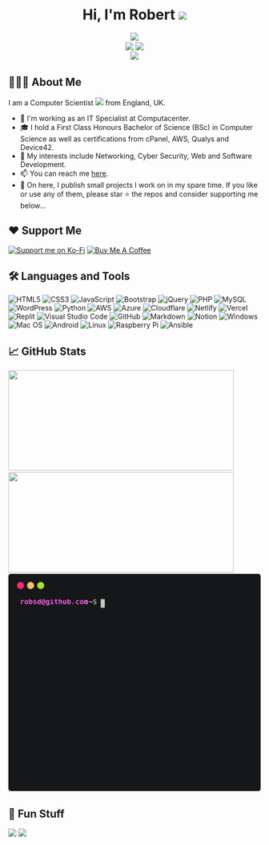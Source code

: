<h1 align="center">Hi, I'm Robert <img src="https://media.giphy.com/media/hvRJCLFzcasrR4ia7z/giphy.gif" width="40"></h1>

<div align="center">
	<img src="https://media.giphy.com/media/13HgwGsXF0aiGY/giphy.gif">
</div>

<div align="center">
	<a href="https://linkedin.com/in/robstewartdixon"><img src="https://img.shields.io/badge/linkedin-%230077B5.svg?style=for-the-badge&logo=linkedin&logoColor=white"></a>
	<a href="https://instagram.com/in/robstewartdixon"><img src="https://img.shields.io/badge/Instagram-%23E4405F.svg?style=for-the-badge&logo=Instagram&logoColor=white"></a>
</div>

<div align="center">
	<img src="https://komarev.com/ghpvc/?username=robsd">
</div>


<h2>👨🏻‍💻 About Me</h2>

I am a Computer Scientist <img src="https://media.giphy.com/media/WUlplcMpOCEmTGBtBW/giphy.gif" width="30"> from England, UK.

- 💼 I'm working as an IT Specialist at Computacenter.
- 🎓 I hold a First Class Honours Bachelor of Science (BSc) in Computer Science as well as certifications from cPanel, AWS, Qualys and Device42.
- 🔭 My interests include Networking, Cyber Security, Web and Software Development.
- 📫 You can reach me <a href="https://robsd.github.io">here</a>.
- 🐙 On here, I publish small projects I work on in my spare time. If you like or use any of them, please star ⭐ the repos and consider supporting me below...


<h2>❤️ Support Me</h2>

<div>
	<a href="https://ko-fi.com/robsd"><img src="https://ko-fi.com/img/githubbutton_sm.svg" height="40" alt="Support me on Ko-Fi"></a>
	<a href="https://buymeacoffee.com/robsd"><img src="https://cdn.buymeacoffee.com/buttons/v2/default-yellow.png" height="40" alt="Buy Me A Coffee"></a>
</div>


<h2>🛠 Languages and Tools</h2>

![HTML5](https://img.shields.io/badge/html5-%23E34F26.svg?style=for-the-badge&logo=html5&logoColor=white)
![CSS3](https://img.shields.io/badge/css3-%231572B6.svg?style=for-the-badge&logo=css3&logoColor=white)
![JavaScript](https://img.shields.io/badge/javascript-%23323330.svg?style=for-the-badge&logo=javascript&logoColor=%23F7DF1E)
![Bootstrap](https://img.shields.io/badge/bootstrap-%23563D7C.svg?style=for-the-badge&logo=bootstrap&logoColor=white)
![jQuery](https://img.shields.io/badge/jquery-%230769AD.svg?style=for-the-badge&logo=jquery&logoColor=white)
![PHP](https://img.shields.io/badge/php-%23777BB4.svg?style=for-the-badge&logo=php&logoColor=white)
![MySQL](https://img.shields.io/badge/mysql-%2300f.svg?style=for-the-badge&logo=mysql&logoColor=white)
![WordPress](https://img.shields.io/badge/WordPress-%23117AC9.svg?style=for-the-badge&logo=WordPress&logoColor=white)
![Python](https://img.shields.io/badge/python-3670A0?style=for-the-badge&logo=python&logoColor=ffdd54)
![AWS](https://img.shields.io/badge/AWS-%23FF9900.svg?style=for-the-badge&logo=amazon-aws&logoColor=white)
![Azure](https://img.shields.io/badge/azure-%230072C6.svg?style=for-the-badge&logo=microsoftazure&logoColor=white)
![Cloudflare](https://img.shields.io/badge/Cloudflare-F38020?style=for-the-badge&logo=Cloudflare&logoColor=white)
![Netlify](https://img.shields.io/badge/netlify-%23000000.svg?style=for-the-badge&logo=netlify&logoColor=#00C7B7)
![Vercel](https://img.shields.io/badge/vercel-%23000000.svg?style=for-the-badge&logo=vercel&logoColor=white)
![Replit](https://img.shields.io/badge/Replit-DD1200?style=for-the-badge&logo=Replit&logoColor=white)
![Visual Studio Code](https://img.shields.io/badge/Visual%20Studio%20Code-0078d7.svg?style=for-the-badge&logo=visual-studio-code&logoColor=white)
![GitHub](https://img.shields.io/badge/github-%23121011.svg?style=for-the-badge&logo=github&logoColor=white)
![Markdown](https://img.shields.io/badge/markdown-%23000000.svg?style=for-the-badge&logo=markdown&logoColor=white)
![Notion](https://img.shields.io/badge/Notion-%23000000.svg?style=for-the-badge&logo=notion&logoColor=white)
![Windows](https://img.shields.io/badge/Windows-0078D6?style=for-the-badge&logo=windows&logoColor=white)
![Mac OS](https://img.shields.io/badge/mac%20os-000000?style=for-the-badge&logo=macos&logoColor=F0F0F0)
![Android](https://img.shields.io/badge/Android-3DDC84?style=for-the-badge&logo=android&logoColor=white)
![Linux](https://img.shields.io/badge/Linux-FCC624?style=for-the-badge&logo=linux&logoColor=black)
![Raspberry Pi](https://img.shields.io/badge/-RaspberryPi-C51A4A?style=for-the-badge&logo=Raspberry-Pi)
![Ansible](https://img.shields.io/badge/ansible-%231A1918.svg?style=for-the-badge&logo=ansible&logoColor=white)


<h2>📈 GitHub Stats</h2>

<div>
	<img src="https://github-readme-stats.vercel.app/api?username=robsd&show_icons=true&theme=dark" width="450" height="200">
	<img src="https://github-readme-streak-stats.herokuapp.com?user=robsd&theme=dark" width="450" height="200">
</div>

<div>
	<img src="images/github_stats.svg">
</div>


<h2>🥳 Fun Stuff</h2>

<div>
	<img src="https://spotify-github-profile.vercel.app/api/view?uid=robstewartdixon&cover_image=true&theme=default&show_offline=false&background_color=000000&interchange=true&bar_color=53b14f&bar_color_cover=true">
	<img src="https://readme-jokes.vercel.app/api">
</div>
